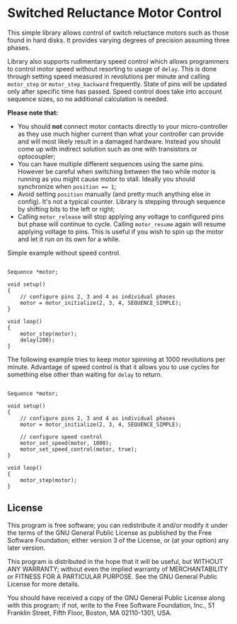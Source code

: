 # Switched Reluctance Motor Control

 This simple library allows control of switch reluctance motors such as those found in hard disks. It provides varying degrees of precision assuming three phases.
 
 Library also supports rudimentary speed control which allows programmers to control motor speed without resorting to usage of `delay`. This is done through setting speed measured in revolutions per minute and calling `motor_step` or `motor_step_backward` frequently. State of pins will be updated only after specific time has passed. Speed control does take into account sequence sizes, so no additional calculation is needed.
 

 **Please note that:**
 
 - You should **not** connect motor contacts directly to your micro-controller as they use much higher current than what your controller can provide and will most likely result in a damaged hardware. Instead you should come up with indirect solution such as one with transistors or optocoupler;
 - You can have multiple different sequences using the same pins. However be careful when switching between the two while motor is running as you might cause motor to stall. Ideally you should synchronize when `position == 1`;
 - Avoid setting `position` manually (and pretty much anything else in config). It's not a typical counter. Library is stepping through sequence by shifting bits to the left or right;
 - Calling `motor_release` will stop applying any voltage to configured pins but phase will continue to cycle. Calling `motor_resume` again will resume applying voltage to pins. This is useful if you wish to spin up the motor and let it run on its own for a while.


Simple example without speed control.

```arduino

Sequence *motor;

void setup()
{
	// configure pins 2, 3 and 4 as individual phases
	motor = motor_initialize(2, 3, 4, SEQUENCE_SIMPLE);
}

void loop()
{
	motor_step(motor);
	delay(200);
}

```


The following example tries to keep motor spinning at 1000 revolutions per minute. Advantage of speed control is that it allows you to use cycles for something else other than waiting for `delay` to return.

```arduino

Sequence *motor;

void setup()
{
	// configure pins 2, 3 and 4 as individual phases
	motor = motor_initialize(2, 3, 4, SEQUENCE_SIMPLE);

	// configure speed control
	motor_set_speed(motor, 1000);
	motor_set_speed_control(motor, true);
}

void loop()
{
	motor_step(motor);
}

```

## License

This program is free software; you can redistribute it and/or modify
it under the terms of the GNU General Public License as published by
the Free Software Foundation; either version 3 of the License, or
(at your option) any later version.

This program is distributed in the hope that it will be useful,
but WITHOUT ANY WARRANTY; without even the implied warranty of
MERCHANTABILITY or FITNESS FOR A PARTICULAR PURPOSE.  See the
GNU General Public License for more details.

You should have received a copy of the GNU General Public License
along with this program; if not, write to the Free Software
Foundation, Inc., 51 Franklin Street, Fifth Floor, Boston,
MA 02110-1301, USA.
